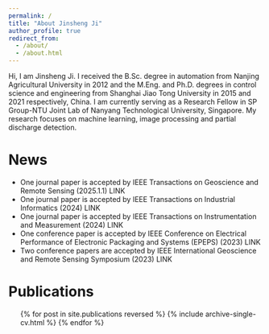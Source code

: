 ```yaml
---
permalink: /
title: "About Jinsheng Ji"
author_profile: true
redirect_from: 
  - /about/
  - /about.html
---
```

Hi, I am Jinsheng Ji. I received the B.Sc. degree in automation from Nanjing Agricultural University in 2012 and the M.Eng. and Ph.D. degrees in control science and engineering from Shanghai Jiao Tong University in 2015 and 2021 respectively, China. I am currently serving as a Research Fellow in SP Group-NTU Joint Lab of Nanyang Technological University, Singapore. My research focuses on machine learning, image processing and partial discharge detection.

News
======
* One journal paper is accepted by IEEE Transactions on Geoscience and Remote Sensing (2025.1.1) LINK
* One journal paper is accepted by IEEE Transactions on Industrial Informatics (2024) LINK
* One journal paper is accepted by IEEE Transactions on Instrumentation and Measurement (2024) LINK
* One conference paper is accepted by IEEE Conference on Electrical Performance of Electronic Packaging and Systems (EPEPS) (2023) LINK
* Two conference papers are accepted by IEEE International Geoscience and Remote Sensing Symposium (2023) LINK

Publications
======
  <ul>{% for post in site.publications reversed %}
    {% include archive-single-cv.html %}
  {% endfor %}</ul>
